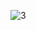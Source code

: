 ![3](https://user-images.githubusercontent.com/118653054/210923236-68c27a7f-220a-433c-b98e-f7f30d2d31bd.png)
